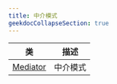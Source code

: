 ```yaml
---
title: 中介模式
geekdocCollapseSection: true
---
```


| 类 | 描述 |
| - | - |
| [Mediator](/DesignPattern/Mediator/Mediator) | 中介模式 |